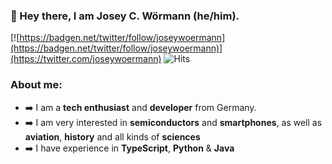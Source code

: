 ### 👋 Hey there, I am Josey C. Wörmann (he/him).
[![https://badgen.net/twitter/follow/joseywoermann](https://badgen.net/twitter/follow/joseywoermann)](https://twitter.com/joseywoermann) ![Hits](https://hits.link/hits?url=https://github.com/joseywoermann&label=visits&bgRight=1D93DC)

### About me:

- ➡️ I am a **tech enthusiast** and **developer** from Germany.
- ➡️ I am very interested in **semiconductors** and **smartphones**, as well as **aviation**, **history** and all kinds of **sciences**
- ➡️ I have experience in **TypeScript**, **Python** & **Java**

<!--

<br>

[![Discord Presence](https://lanyard-profile-readme.vercel.app/api/586206645592391711?bg=0D1117)](https://discord.com/users/586206645592391711)
-->
